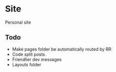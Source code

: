 # Site

Personal site

## Todo
- Make pages folder be automatically routed by RR
- Code split posts
- Friendlier dev messages
- Layouts folder